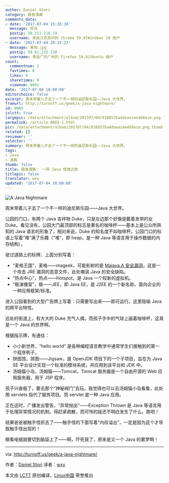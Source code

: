 ```yaml
---
author: Daniel Stori
category: 极客漫画
comments_data:
- date: '2017-07-04 15:28:38'
  message: 好冷
  postip: 58.211.218.74
  username: 来自江苏苏州的 Chrome 59.0|Windows 10 用户
- date: '2017-07-04 20:15:23'
  message: 害怕.jpg
  postip: 58.61.232.210
  username: 来自广东广州的 Firefox 54.0|Ubuntu 用户
count:
  commentnum: 2
  favtimes: 0
  likes: 0
  sharetimes: 0
  viewnum: 9041
date: '2017-07-04 10:00:00'
editorchoice: false
excerpt: 周末带着儿子去了一个不一样的迪尼斯乐园——Java 大世界。
fromurl: http://turnoff.us/geek/a-java-nightmare/
id: 8665
islctt: true
largepic: /data/attachment/album/201707/04/010057ba4doaazae468aim.png.large.jpg
permalink: /article-8665-1.html
pic: /data/attachment/album/201707/04/010057ba4doaazae468aim.png.thumb.jpg
related: []
reviewer: ''
selector: ''
summary: 周末带着儿子去了一个不一样的迪尼斯乐园——Java 大世界。
tags:
- Java
- 漫画
thumb: false
title: 极客漫画： 一场 Java 惊魂之旅
titlepic: false
translator: wxy
updated: '2017-07-04 10:00:00'
---
```


![A Java Nightmare](/data/attachment/album/201707/04/010057ba4doaazae468aim.png)


周末带着儿子去了一个不一样的迪尼斯乐园——Java 大世界。


公园的门口，有两个 Java 吉祥物 Duke，只是左边那个好像是戴着发带的女 Duke。看见没有，公园大门最顶部的标志是著名的咖啡杯——基本上是公众所熟知的 Java 语言的形象了，相对来说，Duke 的知名度不如咖啡杯。公园门口的标语上写着“堆”满了乐趣（“堆”，即 heap，是一种 Java 等语言用于操作数据的内存结构）。


驶过道路上的标牌，上面分别写着：


* “麦格王国”，麦格——mageek，可能影射的是 [Majava.A 安全漏洞](https://www.f-secure.com/v-descs/exploit_java_majava_a.shtml)，这是一个攻击 JRE 漏洞的恶意文件，此处嘲讽 Java 的安全缺陷。
* “热点中心”，热点——Hotspot，是 Java 一个较新的虚拟机。
* “极演播室”，极——JEE，即 Java EE，是 J2EE 的一个新名称，面向企业的一种应用框架/标准。


进入公园看到的大型广告牌上写着：只需要写出来——即可运行。这里隐喻 Java 的跨平台特性。


远处的街道上，有大大的 Duke 充气人偶，而孩子手中的气球上画着咖啡杯，这真是一个 Java 的世界啊。


根据指示牌，有通往：


* 小小新世界，“hello world” 是各种编程语言教学中通常学生们接触到的第一个程序例子。
* 拼图馆，拼图——Jigsaw，是 OpenJDK 项目下的一个子项目，旨在为 Java SE 平台设计实现一个标准的模块系统，并应用到该平台和 JDK 中。
* 汤姆猫小岛，汤姆猫——Tomcat，Tomcat 服务器是一个自由开源的 Web 应用服务器，用于 JSP 程序。


孩子兴奋极了，要去那个“神秘阀门”去玩。我觉得也可以去汤姆猫小岛看看，此处用 servlets 指代了服务项目。而 servlet 是一种 Java 应用。


正在这时，广播发出警告，“异常抛出”——Exception Thrown 是 Java 等语言用于处理异常情况的机制。得赶紧疏散，而可怜的娃还不明白发生了什么。跑吧！


结果爸爸被触手怪抓去了——触手怪的下面写着“内存溢出”，一定是因为这个才导致触手怪出现的！


眼看电锯就要切到脑袋上了——啊，吓死我了，原来是又一个 Java 的噩梦啊！




---


via: <http://turnoff.us/geek/a-java-nightmare/>


作者：[Daniel Stori](http://turnoff.us/about/) 译者：[wxy](https://github.com/wxy)


本文由 [LCTT](https://github.com/LCTT/TranslateProject) 原创编译，[Linux中国](https://linux.cn/) 荣誉推出